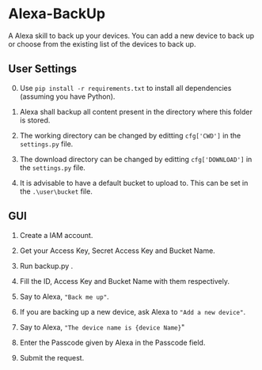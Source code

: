 # Alexa-BackUp
A Alexa skill to back up your devices. You can add a new device  to back up or choose from the existing list of the devices to back up.

## User Settings
0. Use `pip install -r requirements.txt` to install all dependencies (assuming you have Python).

1. Alexa shall backup all content present in the directory where this folder is stored. 

2. The working directory can be changed by editting `cfg['CWD']` in the `settings.py` file.

3. The download directory can be changed by editting `cfg['DOWNLOAD']` in the `settings.py` file.

4. It is advisable to have a default bucket to upload to. This can be set in the `.\user\bucket` file.

## GUI 
1. Create a IAM account.

2. Get your Access Key, Secret Access Key and Bucket Name.

3. Run backup.py .

4. Fill the ID, Access Key and Bucket Name with them respectively.

5. Say to Alexa, `"Back me up"`.

6. If you are backing up a new device, ask Alexa to `"Add a new device"`.

7. Say to Alexa, `"The device name is {device Name}`"

8. Enter the Passcode given by Alexa in the Passcode field.

9. Submit the request.
